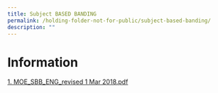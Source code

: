 ```yaml
---
title: Subject BASED BANDING
permalink: /holding-folder-not-for-public/subject-based-banding/
description: ""
---
```

Information
=====================

[1. MOE_SBB_ENG_revised 1 Mar 2018.pdf](/files/Subject.pdf)